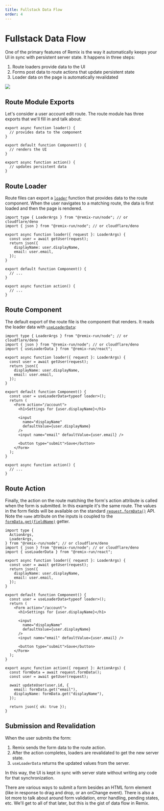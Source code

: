 ```yaml
---
title: Fullstack Data Flow
order: 4
---
```


# Fullstack Data Flow

One of the primary features of Remix is the way it automatically keeps your UI in sync with persistent server state. It happens in three steps:

1. Route loaders provide data to the UI
2. Forms post data to route actions that update persistent state
3. Loader data on the page is automatically revalidated

<img class="tutorial rounded-xl" src="/blog-images/posts/remix-data-flow/loader-action-component.png" />

## Route Module Exports

Let's consider a user account edit route. The route module has three exports that we'll fill in and talk about:

```tsx filename=routes/account.tsx
export async function loader() {
  // provides data to the component
}

export default function Component() {
  // renders the UI
}

export async function action() {
  // updates persistent data
}
```

## Route Loader

Route files can export a [`loader`][loader] function that provides data to the route component. When the user navigates to a matching route, the data is first loaded and then the page is rendered.

```tsx filename=routes/account.tsx lines=[1-2,4-10]
import type { LoaderArgs } from "@remix-run/node"; // or cloudflare/deno
import { json } from "@remix-run/node"; // or cloudflare/deno

export async function loader({ request }: LoaderArgs) {
  const user = await getUser(request);
  return json({
    displayName: user.displayName,
    email: user.email,
  });
}

export default function Component() {
  // ...
}

export async function action() {
  // ...
}
```

## Route Component

The default export of the route file is the component that renders. It reads the loader data with [`useLoaderData`][use_loader_data]:

```tsx lines=[3,13-28]
import type { LoaderArgs } from "@remix-run/node"; // or cloudflare/deno
import { json } from "@remix-run/node"; // or cloudflare/deno
import { useLoaderData } from "@remix-run/react";

export async function loader({ request }: LoaderArgs) {
  const user = await getUser(request);
  return json({
    displayName: user.displayName,
    email: user.email,
  });
}

export default function Component() {
  const user = useLoaderData<typeof loader>();
  return (
    <Form action="/account">
      <h1>Settings for {user.displayName}</h1>

      <input
        name="displayName"
        defaultValue={user.displayName}
      />
      <input name="email" defaultValue={user.email} />

      <button type="submit">Save</button>
    </Form>
  );
}

export async function action() {
  // ...
}
```

## Route Action

Finally, the action on the route matching the form's action attribute is called when the form is submitted. In this example it's the same route. The values in the form fields will be available on the standard [`request.formData()`][request_form_data] API. Note the `name` attribute on the inputs is coupled to the [`formData.get(fieldName)`][form_data_get] getter.

```tsx lines=[2,33-42]
import type {
  ActionArgs,
  LoaderArgs,
} from "@remix-run/node"; // or cloudflare/deno
import { json } from "@remix-run/node"; // or cloudflare/deno
import { useLoaderData } from "@remix-run/react";

export async function loader({ request }: LoaderArgs) {
  const user = await getUser(request);
  return json({
    displayName: user.displayName,
    email: user.email,
  });
}

export default function Component() {
  const user = useLoaderData<typeof loader>();
  return (
    <Form action="/account">
      <h1>Settings for {user.displayName}</h1>

      <input
        name="displayName"
        defaultValue={user.displayName}
      />
      <input name="email" defaultValue={user.email} />

      <button type="submit">Save</button>
    </Form>
  );
}

export async function action({ request }: ActionArgs) {
  const formData = await request.formData();
  const user = await getUser(request);

  await updateUser(user.id, {
    email: formData.get("email"),
    displayName: formData.get("displayName"),
  });

  return json({ ok: true });
}
```

## Submission and Revalidation

When the user submits the form:

1. Remix sends the form data to the route action.
2. After the action completes, loaders are revalidated to get the new server state.
3. `useLoaderData` returns the updated values from the server.

In this way, the UI is kept in sync with server state without writing any code for that synchronization.

There are various ways to submit a form besides an HTML form element (like in response to drag and drop, or an onChange event). There is also a lot more to talk about around form validation, error handling, pending states, etc. We'll get to all of that later, but this is the gist of data flow in Remix.

[loader]: ../route/loader
[use_loader_data]: ../hooks/use-loader-data
[request_form_data]: https://developer.mozilla.org/en-US/docs/Web/API/Request/formData
[form_data_get]: https://developer.mozilla.org/en-US/docs/Web/API/FormData/get
